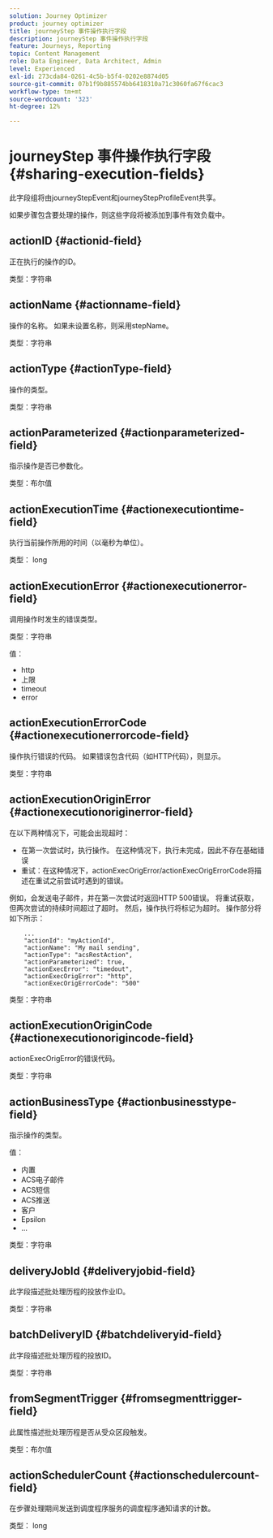 ```yaml
---
solution: Journey Optimizer
product: journey optimizer
title: journeyStep 事件操作执行字段
description: journeyStep 事件操作执行字段
feature: Journeys, Reporting
topic: Content Management
role: Data Engineer, Data Architect, Admin
level: Experienced
exl-id: 273cda84-0261-4c5b-b5f4-0202e8874d05
source-git-commit: 07b1f9b885574bb6418310a71c3060fa67f6cac3
workflow-type: tm+mt
source-wordcount: '323'
ht-degree: 12%

---
```


# journeyStep 事件操作执行字段 {#sharing-execution-fields}

此字段组将由journeyStepEvent和journeyStepProfileEvent共享。

如果步骤包含要处理的操作，则这些字段将被添加到事件有效负载中。

## actionID {#actionid-field}

正在执行的操作的ID。

类型：字符串

## actionName {#actionname-field}

操作的名称。 如果未设置名称，则采用stepName。

类型：字符串

## actionType {#actionType-field}

操作的类型。

类型：字符串

## actionParameterized {#actionparameterized-field}

指示操作是否已参数化。

类型：布尔值

## actionExecutionTime {#actionexecutiontime-field}

执行当前操作所用的时间（以毫秒为单位）。

类型： long

## actionExecutionError {#actionexecutionerror-field}

调用操作时发生的错误类型。

类型：字符串

值：
* http
* 上限
* timeout
* error

## actionExecutionErrorCode {#actionexecutionerrorcode-field}

操作执行错误的代码。 如果错误包含代码（如HTTP代码），则显示。

类型：字符串

## actionExecutionOriginError {#actionexecutionoriginerror-field}

在以下两种情况下，可能会出现超时：

* 在第一次尝试时，执行操作。 在这种情况下，执行未完成，因此不存在基础错误
* 重试：在这种情况下，actionExecOrigError/actionExecOrigErrorCode将描述在重试之前尝试时遇到的错误。

例如，会发送电子邮件，并在第一次尝试时返回HTTP 500错误。 将重试获取，但两次尝试的持续时间超过了超时。 然后，操作执行将标记为超时。 操作部分将如下所示：

```
    ...
    "actionId": "myActionId",
    "actionName": "My mail sending",
    "actionType": "acsRestAction",
    "actionParameterized": true,
    "actionExecError": "timedout",
    "actionExecOrigError": "http",
    "actionExecOrigErrorCode": "500"
```

类型：字符串

## actionExecutionOriginCode {#actionexecutionorigincode-field}

actionExecOrigError的错误代码。

类型：字符串

## actionBusinessType {#actionbusinesstype-field}

指示操作的类型。

值：

* 内置
* ACS电子邮件
* ACS短信
* ACS推送
* 客户
* Epsilon
* ...

类型：字符串

## deliveryJobId {#deliveryjobid-field}

此字段描述批处理历程的投放作业ID。

类型：字符串

## batchDeliveryID {#batchdeliveryid-field}

此字段描述批处理历程的投放ID。

类型：字符串

## fromSegmentTrigger {#fromsegmenttrigger-field}

此属性描述批处理历程是否从受众区段触发。

类型：布尔值

## actionSchedulerCount {#actionschedulercount-field}

在步骤处理期间发送到调度程序服务的调度程序通知请求的计数。

类型： long
